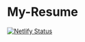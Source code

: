 # My-Resume
[![Netlify Status](https://api.netlify.com/api/v1/badges/8fde2de1-0bd7-4bb9-9951-5fa767b029d7/deploy-status)](https://app.netlify.com/sites/startupjahswill-resume/deploys)
